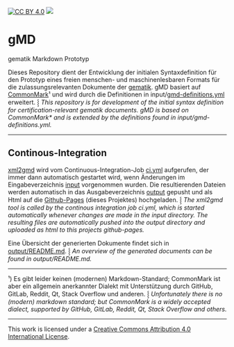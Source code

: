 [![CC BY 4.0][cc-by-shield]][cc-by]
[![][ci-badge]][ci.yml]

# gMD

gematik Markdown Prototyp

Dieses Repository dient der Entwicklung der initialen Syntaxdefinition für den Prototyp eines freien menschen- und maschinenlesbaren Formats für die zulassungsrelevanten Dokumente der [gematik]. gMD basiert auf [CommonMark]¹ und wird durch die Definitionen in input/[gmd-definitions.yml] erweitert. ⸾ _This repository is for development of the initial syntax definition for certification-relevant gematik documents. gMD is based on CommonMark* and is extended by the definitions found in input/gmd-definitions.yml._

---

## Continous-Integration

[xml2gmd] wird vom Continuous-Integration-Job [ci.yml] aufgerufen, der immer dann automatisch gestartet wird, wenn Änderungen im Eingabeverzeichnis [input] vorgenommen wurden. Die resultierenden Dateien werden automatisch in das Ausgabeverzeichnis [output] gepusht und als Html auf die [Github-Pages] (dieses Projektes) hochgeladen. ⸾ _The xml2gmd tool is called by the continous integration job ci.yml, which is started automatically whenever changes are made in the input directory. The resulting files are automatically pushed into the output directory and uploaded as html to this projects github-pages._

Eine Übersicht der generierten Dokumente findet sich in [output/README.md]. ⸾ _An overview of the generated documents can be found in output/README.md._

---

¹) Es gibt leider keinen (modernen) Markdown-Standard; CommonMark ist aber ein allgemein anerkannter Dialekt mit Unterstützung durch GitHub, GitLab, Reddit, Qt, Stack Overflow und anderen. ⸾ _Unfortunately there is no (modern) markdown standard; but CommonMark is a widely accepted dialect, supported by GitHub, GitLab, Reddit, Qt, Stack Overflow and others._

---

This work is licensed under a [Creative Commons Attribution 4.0 International License][cc-by].

<!------------------------- links ------------------------->

[input]: input
[output]: output
[output/README.md]: output/README.md
[gematik]: https://www.gematik.de
[commonmark]: https://commonmark.org
[gmd-definitions.yml]: input/gmd-definitions.yml
[xml2gmd]: https://github.com/volkerdoerr/gmd/releases/tag/wip
[ci.yml]: https://github.com/volkerdoerr/gmd/actions/workflows/ci.yml
[ci-badge]: https://github.com/volkerdoerr/gmd/actions/workflows/ci.yml/badge.svg
[github-pages]: https://volkerdoerr.github.io/gmd/
[cc-by]: http://creativecommons.org/licenses/by/4.0/
[cc-by-image]: https://i.creativecommons.org/l/by/4.0/88x31.png
[cc-by-shield]: https://img.shields.io/badge/License-CC%20BY%204.0-lightgrey.svg

